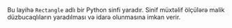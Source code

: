 Bu layihə `Rectangle` adlı bir Python sinfi yaradır. Sinif müxtəlif ölçülərə malik düzbucaqlıların yaradılması və idarə olunmasına imkan verir.
